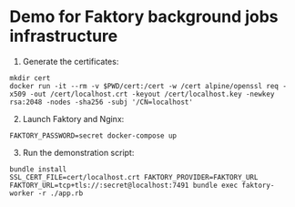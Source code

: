 # Demo for Faktory background jobs infrastructure

1. Generate the certificates:

```
mkdir cert
docker run -it --rm -v $PWD/cert:/cert -w /cert alpine/openssl req -x509 -out /cert/localhost.crt -keyout /cert/localhost.key -newkey rsa:2048 -nodes -sha256 -subj '/CN=localhost'
```

2. Launch Faktory and Nginx:

```
FAKTORY_PASSWORD=secret docker-compose up
```

3. Run the demonstration script:

```
bundle install
SSL_CERT_FILE=cert/localhost.crt FAKTORY_PROVIDER=FAKTORY_URL FAKTORY_URL=tcp+tls://:secret@localhost:7491 bundle exec faktory-worker -r ./app.rb
```
